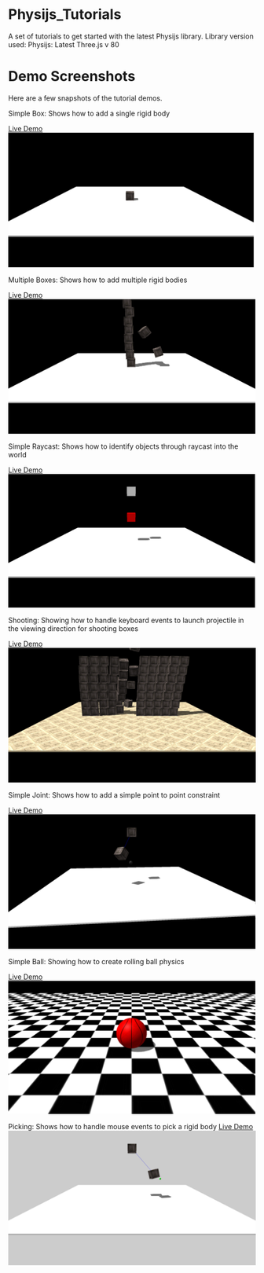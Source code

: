 # Physijs_Tutorials
A set of tutorials to get started with the latest Physijs library.
Library version used:
Physijs: Latest
Three.js v 80

Demo Screenshots
================
Here are a few snapshots of the tutorial demos.

Simple Box: Shows how to add a single rigid body

[Live Demo](https://rawgit.com/mmmovania/Physijs_Tutorials/master/SimpleBox.html)
![alt text](images/SimpleBox.png "Simple Box")

Multiple Boxes: Shows how to add multiple rigid bodies

[Live Demo](https://rawgit.com/mmmovania/Physijs_Tutorials/master/MultipleBoxes.html)
![alt text](images/MultipleBoxes.png "Multiple Boxes")

Simple Raycast: Shows how to identify objects through raycast into the world

[Live Demo](https://rawgit.com/mmmovania/Physijs_Tutorials/master/SimpleRaycast.html)
![alt text](images/SimpleRaycast.png "Simple Raycast")

Shooting: Showing how to handle keyboard events to launch projectile in the viewing direction for shooting boxes

[Live Demo](https://rawgit.com/mmmovania/Physijs_Tutorials/master/Shooting.html)
![alt text](images/Shooting.png "Shooting")

Simple Joint: Shows how to add a simple point to point constraint

[Live Demo](https://rawgit.com/mmmovania/Physijs_Tutorials/master/SimpleJoint.html)
![alt text](images/SimpleJoint.png "Simple Joint")

Simple Ball: Showing how to create rolling ball physics

[Live Demo](https://rawgit.com/mmmovania/Physijs_Tutorials/master/SimpleBall.html)
![alt text](images/SimpleBall.png "Simple Ball")

Picking: Shows how to handle mouse events to pick a rigid body
[Live Demo](https://rawgit.com/mmmovania/Physijs_Tutorials/master/Picking.html)
![alt text](images/Picking.png "Picking")
